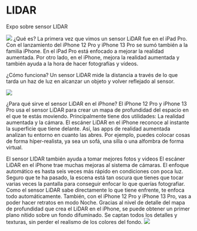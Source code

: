 # LIDAR
Expo sobre sensor LIDAR

![]("C:\Users\jcobr\Downloads\lidar1.webp")
¿Qué es?
La primera vez que vimos un sensor LiDAR fue en el iPad Pro. Con el lanzamiento del iPhone 12 Pro y iPhone 13 Pro se sumó también a la familia iPhone. En el iPad Pro está enfocado a mejorar la realidad aumentada. Por otro lado, en el iPhone, mejora la realidad aumentada y también ayuda a la hora de hacer fotografías y vídeos.

¿Cómo funciona?
Un sensor LiDAR mide la distancia a través de lo que tarda un haz de luz en alcanzar un objeto y volver reflejado al sensor.

![]("C:\Users\jcobr\Downloads\lidar2.webp")

¿Para qué sirve el sensor LiDAR en el iPhone?
El iPhone 12 Pro y iPhone 13 Pro usa el sensor LiDAR para crear un mapa de profundidad del espacio en el que te estás moviendo. Principalmente tiene dos utilidades: La realidad aumentada y la cámara. 
El escáner LiDAR en el iPhone reconoce al instante la superficie que tiene delante. Así, las apps de realidad aumentada analizan tu entorno en cuanto las abres. Por ejemplo, puedes colocar cosas de forma híper-realista, ya sea un sofá, una silla o una alfombra de forma virtual.

El sensor LIDAR también ayuda a tomar mejores fotos y videos
El escáner LiDAR en el iPhone trae muchas mejoras al sistema de cámaras. El enfoque automático es hasta seis veces más rápido en condiciones con poca luz. Seguro que te ha pasado, la escena está tan oscura que tienes que tocar varias veces la pantalla para conseguir enfocar lo que querías fotografiar. Como el sensor LiDAR sabe directamente lo que tiene enfrente, te enfoca todo automáticamente.
También, con el iPhone 12 Pro y iPhone 13 Pro, vas a poder hacer retratos en modo Noche. Gracias al nivel de detalle del mapa de profundidad que crea el LiDAR en el iPhone, se puede obtener un primer plano nítido sobre un fondo difuminado. Se captan todos los detalles y texturas, sin perder el realismo de los colores del fondo.
![]("C:\Users\jcobr\Downloads\lidar3.webp")
